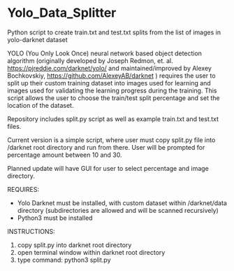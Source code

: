 # Yolo_Data_Splitter
Python script to create train.txt and test.txt splits from the list of images in yolo-darknet dataset

YOLO (You Only Look Once) neural network based object detection algorithm (originally developed by Joseph Redmon, et. al. https://pjreddie.com/darknet/yolo/ and maintained/improved by Alexey Bochkovskiy, https://github.com/AlexeyAB/darknet ) requires the user to split up their custom training dataset into images used for learning and images used for validating the learning progress during the training. This script allows the user to choose the train/test split percentage and set the location of the dataset.

Repository includes split.py script as well as example train.txt and test.txt files.

Current version is a simple script, where user must copy split.py file into /darknet root directory and run from there. User will be prompted for percentage amount between 10 and 30.

Planned update will have GUI for user to select percentage and image directory.

REQUIRES: 
- Yolo Darknet must be installed, with custom dataset within /darknet/data directory (subdirectories are allowed and will be scanned recursively)
- Python3 must be installed

INSTRUCTIONS:
1) copy split.py into darknet root directory
2) open terminal window within darknet root directory
3) type command: python3 split.py